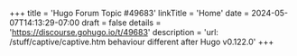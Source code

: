 +++
title = 'Hugo Forum Topic #49683'
linkTitle = 'Home'
date = 2024-05-07T14:13:29-07:00
draft = false
details = 'https://discourse.gohugo.io/t/49683'
description = 'url: /stuff/captive/captive.htm behaviour different after Hugo v0.122.0'
+++
